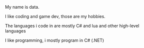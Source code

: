 My name is data.

I like coding and game dev, those are my hobbies.

The languages i code in are mostly C# and lua and other high-level languages

I like programming, i mostly program in C# (.NET)
